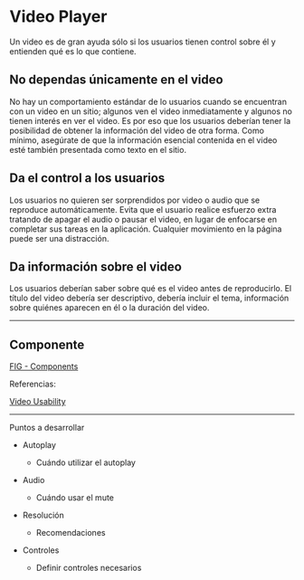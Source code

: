 # Video Player

Un video es de gran ayuda sólo si los usuarios tienen control sobre él y entienden qué es lo que contiene.

## No dependas únicamente en el video

No hay un comportamiento estándar de lo usuarios cuando se encuentran con un video en un sitio; algunos ven el video inmediatamente y algunos no tienen interés en ver el video. Es por eso que los usuarios deberían tener la posibilidad de obtener la información del video de otra forma. Como mínimo, asegúrate de que la información esencial contenida en el video esté también presentada como texto en el sitio.

## Da el control a los usuarios

Los usuarios no quieren ser sorprendidos por video o audio que se reproduce automáticamente. Evita que el usuario realice esfuerzo extra tratando de apagar el audio o pausar el video, en lugar de enfocarse en completar sus tareas en la aplicación. Cualquier movimiento en la página puede ser una distracción.

## Da información sobre el video

Los usuarios deberían saber sobre qué es el video antes de reproducirlo. El título del video debería ser descriptivo, debería incluir el tema, información sobre quiénes aparecen en él o la duración del video.

---

## Componente 

[FIG - Components](https://www.figma.com/file/adTpzuue9VJyGt5D6bb45F/FIG---Components?node-id=2455%3A2647)

Referencias:

[Video Usability](https://www.nngroup.com/articles/video-usability/)

---

Puntos a desarrollar

-   Autoplay
    
    -   Cuándo utilizar el autoplay
        
-   Audio
    
    -   Cuándo usar el mute
        
-   Resolución
    
    -   Recomendaciones
        
-   Controles
    
    -   Definir controles necesarios
